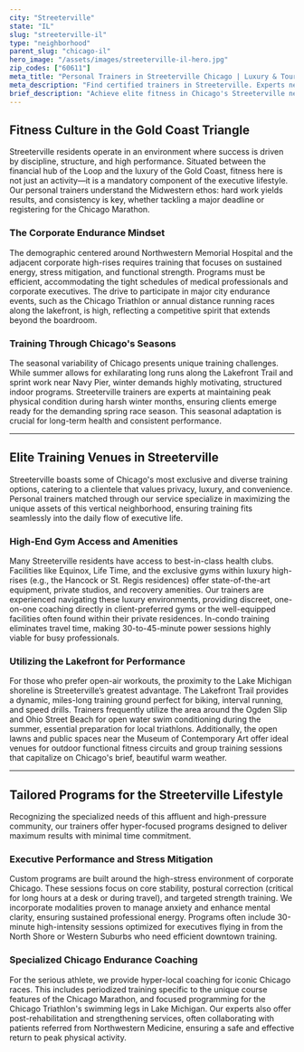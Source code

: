 ```yaml
---
city: "Streeterville"
state: "IL"
slug: "streeterville-il"
type: "neighborhood"
parent_slug: "chicago-il"
hero_image: "/assets/images/streeterville-il-hero.jpg"
zip_codes: ["60611"]
meta_title: "Personal Trainers in Streeterville Chicago | Luxury & Tourist District Fitness"
meta_description: "Find certified trainers in Streeterville. Experts near Navy Pier, luxury hotels, and Magnificent Mile area fitness solutions."
brief_description: "Achieve elite fitness in Chicago's Streeterville neighborhood. We connect discerning professionals and high-rise residents with certified personal trainers specializing in time-efficient, results-driven programs. Whether you need corporate wellness coaching, triathlon preparation for the Lakefront Trail, or exclusive in-condo training, our Chicago experts deliver tailored regimens built for your demanding schedule and Midwestern discipline. Start your transformation today and redefine your performance on the Magnificent Mile."
---
```

## Fitness Culture in the Gold Coast Triangle

Streeterville residents operate in an environment where success is driven by discipline, structure, and high performance. Situated between the financial hub of the Loop and the luxury of the Gold Coast, fitness here is not just an activity—it is a mandatory component of the executive lifestyle. Our personal trainers understand the Midwestern ethos: hard work yields results, and consistency is key, whether tackling a major deadline or registering for the Chicago Marathon.

### The Corporate Endurance Mindset

The demographic centered around Northwestern Memorial Hospital and the adjacent corporate high-rises requires training that focuses on sustained energy, stress mitigation, and functional strength. Programs must be efficient, accommodating the tight schedules of medical professionals and corporate executives. The drive to participate in major city endurance events, such as the Chicago Triathlon or annual distance running races along the lakefront, is high, reflecting a competitive spirit that extends beyond the boardroom.

### Training Through Chicago's Seasons

The seasonal variability of Chicago presents unique training challenges. While summer allows for exhilarating long runs along the Lakefront Trail and sprint work near Navy Pier, winter demands highly motivating, structured indoor programs. Streeterville trainers are experts at maintaining peak physical condition during harsh winter months, ensuring clients emerge ready for the demanding spring race season. This seasonal adaptation is crucial for long-term health and consistent performance.

---

## Elite Training Venues in Streeterville

Streeterville boasts some of Chicago's most exclusive and diverse training options, catering to a clientele that values privacy, luxury, and convenience. Personal trainers matched through our service specialize in maximizing the unique assets of this vertical neighborhood, ensuring training fits seamlessly into the daily flow of executive life.

### High-End Gym Access and Amenities

Many Streeterville residents have access to best-in-class health clubs. Facilities like Equinox, Life Time, and the exclusive gyms within luxury high-rises (e.g., the Hancock or St. Regis residences) offer state-of-the-art equipment, private studios, and recovery amenities. Our trainers are experienced navigating these luxury environments, providing discreet, one-on-one coaching directly in client-preferred gyms or the well-equipped facilities often found within their private residences. In-condo training eliminates travel time, making 30-to-45-minute power sessions highly viable for busy professionals.

### Utilizing the Lakefront for Performance

For those who prefer open-air workouts, the proximity to the Lake Michigan shoreline is Streeterville’s greatest advantage. The Lakefront Trail provides a dynamic, miles-long training ground perfect for biking, interval running, and speed drills. Trainers frequently utilize the area around the Ogden Slip and Ohio Street Beach for open water swim conditioning during the summer, essential preparation for local triathlons. Additionally, the open lawns and public spaces near the Museum of Contemporary Art offer ideal venues for outdoor functional fitness circuits and group training sessions that capitalize on Chicago's brief, beautiful warm weather.

---

## Tailored Programs for the Streeterville Lifestyle

Recognizing the specialized needs of this affluent and high-pressure community, our trainers offer hyper-focused programs designed to deliver maximum results with minimal time commitment.

### Executive Performance and Stress Mitigation

Custom programs are built around the high-stress environment of corporate Chicago. These sessions focus on core stability, postural correction (critical for long hours at a desk or during travel), and targeted strength training. We incorporate modalities proven to manage anxiety and enhance mental clarity, ensuring sustained professional energy. Programs often include 30-minute high-intensity sessions optimized for executives flying in from the North Shore or Western Suburbs who need efficient downtown training.

### Specialized Chicago Endurance Coaching

For the serious athlete, we provide hyper-local coaching for iconic Chicago races. This includes periodized training specific to the unique course features of the Chicago Marathon, and focused programming for the Chicago Triathlon's swimming legs in Lake Michigan. Our experts also offer post-rehabilitation and strengthening services, often collaborating with patients referred from Northwestern Medicine, ensuring a safe and effective return to peak physical activity.